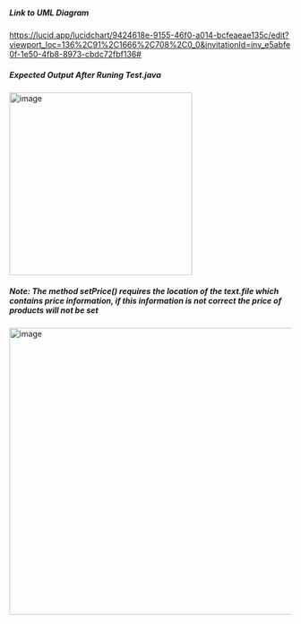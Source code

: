 ##### Link to UML Diagram
https://lucid.app/lucidchart/9424618e-9155-46f0-a014-bcfeaeae135c/edit?viewport_loc=136%2C91%2C1666%2C708%2C0_0&invitationId=inv_e5abfe0f-1e50-4fb8-8973-cbdc72fbf136#

##### Expected Output After Runing Test.java
<img width="326" alt="image" src="https://user-images.githubusercontent.com/94568955/194221302-9386fe85-c6a4-441a-8e3a-27afc5f22776.png">

##### Note: The method setPrice() requires the location of the text.file which contains price information, if this information is not correct the price of products will not be set
<img width="512" alt="image" src="https://user-images.githubusercontent.com/94568955/194220585-f06bf7bd-796e-4c8d-8d11-f6326c183f1c.png">
